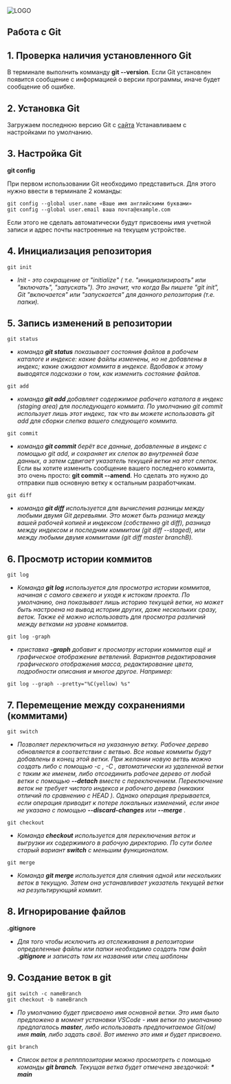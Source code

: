 ![LOGO](Git-Logo-2Color.png)

## Работа с Git

## 1. Проверка наличия установленного Git
В терминале выполнить комманду **git --version**.
Если Git установлен появится сообщение с информацией о версии программы, иначе будет сообщение об ошибке.

## 2. Установка Git
Загружаем последнюю версию Git с [сайта](https://git-scm.com/downloads)
Устанавливаем с настройками по умолчанию.

## 3. Настройка Git 
**git config**

При первом использовании Git необходимо представиться. 
Для этого нужно ввести в терминале 2 команды:
```
git config --global user.name «Ваше имя английскими буквами» 
git config --global user.email ваша почта@example.com
```
Если этого не сделать автоматически будут присвоены имя учетной записи и адрес почты настроенные на текущем устройстве.
## 4. Инициализация репозитория
```
git init
```
- *Init - это сокращение от "initialize" ( т.е. "инициализироать" или "включать", "запускать"). 
Это значит, что когда Вы пишете "git init", Git "включается" или "запускается" для данного репозитория (т.е. папки).*

## 5. Запись изменений в репозитории
```
git status
```
- *команда **git status** показывает состояния файлов в рабочем каталоге и индексе: какие файлы изменены, но не добавлены в индекс; какие ожидают коммита в индексе. Вдобавок к этому выводятся подсказки о том, как изменить состояние файлов.*
```
git add
```
- *команда **git add** добавляет содержимое рабочего каталога в индекс (staging area) для последующего коммита. По умолчанию git commit использует лишь этот индекс, так что вы можете использовать git add для сборки слепка вашего следующего коммита.*
```
git commit
```
- *команда **git commit** берёт все данные, добавленные в индекс с помощью git add, и сохраняет их слепок во внутренней базе данных, а затем сдвигает указатель текущей ветки на этот слепок.*
Если вы хотите изменить сообщение вашего последнего коммита, это очень просто:
**git commit --amend**. Но сделать это нужно до отправки пшв основную ветку к остальным разработчикам.
```
git diff
```
- *команда **git diff** используется для вычисления разницы между любыми двумя Git деревьями. Это может быть разница между вашей рабочей копией и индексом (собственно git diff), разница между индексом и последним коммитом (git diff --staged), или между любыми двумя коммитами (git diff master branchB).*
## 6. Просмотр истории коммитов
```
git log
```
- *Команда **git log** используется для просмотра истории коммитов, начиная с самого свежего и уходя к истокам проекта. По умолчанию, она показывает лишь историю текущей ветки, но может быть настроена на вывод истории других, даже нескольких сразу, веток. Также её можно использовать для просмотра различий между ветками на уровне коммитов.*
```
git log -graph
```
- *приставка **-graph** добавит к просмотру истории коммитов ещё и графическое отображение ветвлений. Вариантов редактирования графического отображения масса, редактирование цвета, подробности описания и многое другое. Например:*
```
git log --graph --pretty="%C(yellow) %s"
```
## 7. Перемещение между сохранениями (коммитами)
```
git switch
```
- *Позволяет переключиться на указанную ветку. Рабочее дерево обновляется в соответствии с ветвью. Все новые коммиты будут добавлены в конец этой ветки. При желании новую ветвь можно создать либо с помощью -c , -C , автоматически из удаленной ветки с таким же именем, либо отсоединить рабочее дерево от любой ветки с помощью **--detach** вместе с переключением. Переключение веток не требует чистого индекса и рабочего дерева (никаких отличий по сравнению с HEAD ). Однако операция прерывается, если операция приводит к потере локальных изменений, если иное не указано с помощью **--discard-changes** или **--merge** .*
```
git checkout
```
- *Команда **checkout** используется для переключения веток и выгрузки их содержимого в рабочую директорию. По сути более старый вариант **switch** с меньшим функционалом.*
```
git merge
```
- *Команда **git merge** используется для слияния одной или нескольких веток в текущую. Затем она устанавливает указатель текущей ветки на результирующий коммит.*
## 8. Игнорирование файлов
**.gitignore**
- *Для того чтобы исключить из отслеживания в репозитории определенные файлы или папки необходимо создать там файл ***.gitignore*** и записать там их названия или спец шаблоны*
## 9. Создание веток в git
```
git switch -c nameBranch
git checkout -b nameBranch
```
- *По умолчанию будет присвоено имя основной ветки. Это имя было предложено в момент установки VSCode - имя ветки по умолчанию предлагалось **master**, либо использовать предпочитаемое Git(ом) имя **main**, либо задать своё. Вот именно это имя и будет присвоено.*
```
git branch
```
- *Список веток в реппппозитории можно просмотреть с помощью команды **git branch**. Текущая ветка будет отмечена звездочкой: **\* main***
